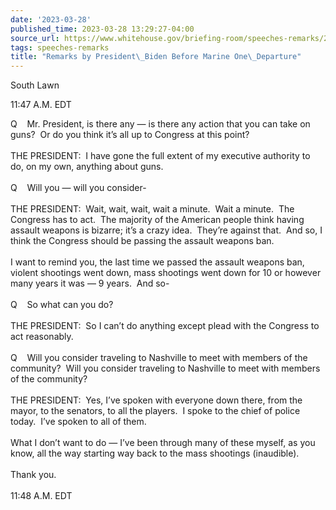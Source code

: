 ```yaml
---
date: '2023-03-28'
published_time: 2023-03-28 13:29:27-04:00
source_url: https://www.whitehouse.gov/briefing-room/speeches-remarks/2023/03/28/remarks-by-president-biden-before-marine-one-departure-33/
tags: speeches-remarks
title: "Remarks by President\_Biden Before Marine One\_Departure"
---
```

 
South Lawn

11:47 A.M. EDT

Q    Mr. President, is there any — is there any action that you can take
on guns?  Or do you think it’s all up to Congress at this point?  
   
THE PRESIDENT:  I have gone the full extent of my executive authority to
do, on my own, anything about guns.  
   
Q    Will you — will you consider-  
   
THE PRESIDENT:  Wait, wait, wait, wait a minute.  Wait a minute.  The
Congress has to act.  The majority of the American people think having
assault weapons is bizarre; it’s a crazy idea.  They’re against that. 
And so, I think the Congress should be passing the assault weapons
ban.   
   
I want to remind you, the last time we passed the assault weapons ban,
violent shootings went down, mass shootings went down for 10 or however
many years it was — 9 years.  And so-  
   
Q    So what can you do?  
   
THE PRESIDENT:  So I can’t do anything except plead with the Congress to
act reasonably.  
   
Q    Will you consider traveling to Nashville to meet with members of
the community?  Will you consider traveling to Nashville to meet with
members of the community?  
   
THE PRESIDENT:  Yes, I’ve spoken with everyone down there, from the
mayor, to the senators, to all the players.  I spoke to the chief of
police today.  I’ve spoken to all of them.   
   
What I don’t want to do — I’ve been through many of these myself, as you
know, all the way starting way back to the mass shootings (inaudible).  
   
Thank you.  
   
11:48 A.M. EDT
